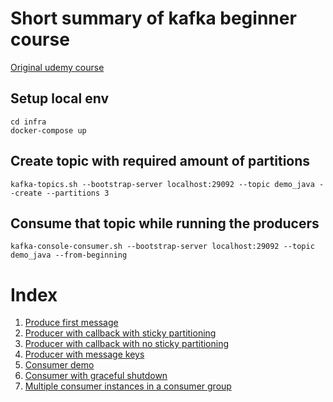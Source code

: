 # Short summary of kafka beginner course 
[Original udemy course](https://www.udemy.com/course/apache-kafka/)

## Setup local env
```shell
cd infra
docker-compose up
```

## Create topic with required amount of partitions
```shell
kafka-topics.sh --bootstrap-server localhost:29092 --topic demo_java --create --partitions 3
```

## Consume that topic while running the producers
```shell
kafka-console-consumer.sh --bootstrap-server localhost:29092 --topic demo_java --from-beginning
```

# Index

1. [Produce first message](./kafka-basics/src/main/java/io/conduktor/demos/kafka/ProducerDemo.java)
2. [Producer with callback with sticky partitioning](./kafka-basics/src/main/java/io/conduktor/demos/kafka/ProducerDemoWithCallback.java)
3. [Producer with callback with no sticky partitioning](./kafka-basics/src/main/java/io/conduktor/demos/kafka/ProducerWithCallbackNoStickyPartitioner.java)
4. [Producer with message keys](./kafka-basics/src/main/java/io/conduktor/demos/kafka/ProducerWithKeys.java)
5. [Consumer demo](./kafka-basics/src/main/java/io/conduktor/demos/kafka/ConsumerDemo.java)
6. [Consumer with graceful shutdown](./kafka-basics/src/main/java/io/conduktor/demos/kafka/ConsumerWithGracefulShutdown.java)
7. [Multiple consumer instances in a consumer group](./kafka-basics/src/main/java/io/conduktor/demos/kafka/ConsumerInsideConsumerGroup.java)